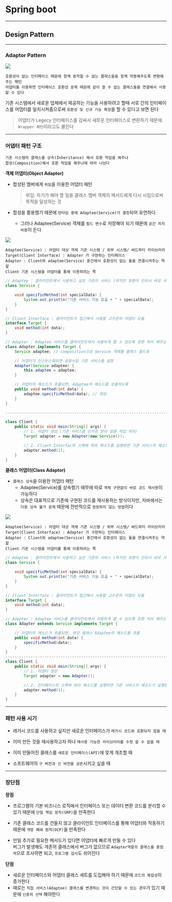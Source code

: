 # Spring boot
---
## Design Pattern
---
### Adaptor Pattern
![](https://velog.velcdn.com/images%2Fnewtownboy%2Fpost%2F261f7abf-d13c-444c-9296-17632ede3add%2Fimage.png)
```
호환성이 없는 인터페이스 때문에 함께 동작할 수 없는 클래스들을 함께 작동해주도록 변환해주는 패턴
어댑터를 이용하면 인터페이스 호환성 문제 때문에 같이 쓸 수 없는 클래스들을 연결해서 사용할 수 있다
```
기존 시스템에서 새로운 업체에서 제공하는 기능을 사용하려고 할때 서로 간의 인터페이스를 어댑터를 일치시켜줌으로써 `호환성 및 신규 기능 확장`을 할 수 있다고 보면 된다

> 어댑터가 Legecy 인터페이스를 감싸서 새루운 인터페이스로 변환하기 때문에 `Wrapper 패턴`이라고도 불린다

---
### 어댑터 패턴 구조
```
기존 시스템의 클래스를 상속(Inheritance) 해서 호환 작업을 해주냐
합성(Composition)해서 호환 작업을 해주냐에 따라 나뉜다
```

**객체 어댑터(Object Adaptor)**   
- 합성된 멤버에게 `위임`을 이용한 어댑터 패턴
    > 위임: 자기가 해야 할 일을 클래스 멤버 객체의 메서드에게 다시 시킴으로써 목적을 달성하는 것

- 합성을 활용했기 때문에  `런타임 중에 Adaptee(Service)가 결정`되어 유연하다
    - 그러나  Adaptee(Service) 객체를 `필드 변수`로 저장해야 되기 때문에 `공간 차지 비용`이 든다

![](https://refactoring.guru/images/patterns/diagrams/adapter/structure-object-adapter.png?id=33dffbe3aece294162440c7ddd3d5d4f)
```
Adaptee(Service) : 어댑터 대상 객체 기존 시스템 / 외부 시스템/ 써드파티 라이브러리
Target(Client Interface) : Adapter 가 구현하는 인터페이스
Adapter : Client와 adaptee(Service) 중간에서 호환성이 없는 둘을 연결시켜주는 역할
Client 기존 시스템을 어댑터를 통해 이용하려는 쪽
```
```java
// Adaptee : 클라이언트에서 사용하고 싶은 기존의 서비스 (하지만 호환이 안되서 바로 사용 불가능)
class Service {

    void specificMethod(int specialData) {
        System.out.println("기존 서비스 기능 호출 + " + specialData);
    }
}

// Client Interface : 클라이언트가 접근해서 사용할 고수준의 어댑터 모듈
interface Target {
    void method(int data);
}

// Adapter : Adaptee 서비스를 클라이언트에서 사용하게 할 수 있도록 호환 처리 해주는 어댑터
class Adapter implements Target {
    Service adaptee; // composition으로 Service 객체를 클래스 필드로

    // 어댑터가 인스턴스화되면 호환시킬 기존 서비스를 설정
    Adapter(Service adaptee) {
        this.adaptee = adaptee;
    }

    // 어댑터의 메소드가 호출되면, Adaptee의 메소드를 호출하도록
    public void method(int data) {
        adaptee.specificMethod(data); // 위임
    }
}

---------------------------------------------------------------------------------

class Client {
    public static void main(String[] args) {
        // 1. 어댑터 생성 (기존 서비스를 인자로 받아 호환 작업 처리)
        Target adapter = new Adapter(new Service());

        // 2. Client Interfac의 스펙에 따라 메소드를 실행하면 기존 서비스의 메소드가 실행된다.
        adapter.method(1);
    }
}
```

**클래스 어댑터(Class Adaptor)**   
- `클래스 상속`을 이용한 어댑터 패턴
    - Adaptee(Service)를 상속했기 때무에 따로 `객체 구현없이 바로 코드 재사용`이 가능하다
    - 상속은 대표적으로 기존에 구현된 코드를 재사용하는 방식이지만, 자바에서는 `다중 상속 불가 문제` 때문에 전반적으로 `권장하지 않는 방법`이다

![](https://refactoring.guru/images/patterns/diagrams/adapter/structure-class-adapter.png?id=e1c60240508146ed3b98ac562cc8e510)
```
Adaptee(Service) : 어댑터 대상 객체 기존 시스템 / 외부 시스템/ 써드파티 라이브러리
Target(Client Interface) : Adapter 가 구현하는 인터페이스
Adapter : Client와 adaptee(Service) 중간에서 호환성이 없는 둘을 연결시켜주는 역할
Client 기존 시스템을 어댑터를 통해 이용하려는 쪽
```
```java
// Adaptee : 클라이언트에서 사용하고 싶은 기존의 서비스 (하지만 호환이 안되서 바로 사용 불가능)
class Service {

    void specificMethod(int specialData) {
        System.out.println("기존 서비스 기능 호출 + " + specialData);
    }
}

// Client Interface : 클라이언트가 접근해서 사용할 고수준의 어댑터 모듈
interface Target {
    void method(int data);
}

// Adapter : Adaptee 서비스를 클라이언트에서 사용하게 할 수 있도록 호환 처리 해주는 어댑터
class Adapter extends Service implements Target {

    // 어댑터의 메소드가 호출되면, 부모 클래스 Adaptee의 메소드를 호출
    public void method(int data) {
        specificMethod(data);
    }
}
----------------------------------------------------------------------------
class Client {
    public static void main(String[] args) {
        // 1. 어댑터 생성
        Target adapter = new Adapter();

        // 2. 인터페이스의 스펙에 따라 메소드를 실행하면 기존 서비스의 메소드가 실행된다.
        adapter.method(1);
    }
}
```
---
### 패턴 사용 시기
- 레거시 코드를 사용하고 싶지만 새로운 인터페이스가 `레거시 코드와 호환되지 않을 때`

- 이미 만든 것을 재사용하고자 하나 `재사용 가능한 라이브러리를 수정 할 수 없을 때`
- 이미 만들어진 클래스를 `새로운 인터페이스(API)`에 맞게 개조할 때
- 소프트웨어의 `구 버전과 신 버전을 공존`시키고 싶을 때

---
### 장단점
**장점**   
- 프로그램의 기본 비즈니스 로직에서 인터페이스 또는 데이터 변환 코드를 분리할 수 있기 때문에 `단일 책임 원칙(SRP)`을 만족한다

- 기존 클래스 코드를 건들지 않고 클라이언트 인터페이스를 통해 어댑터와 작동하기 때문에 `개방 폐쇄 원칙(OCP)`을 만족한다  
- 만일 추가로 필요한 메서드가 있다면 어댑터에 빠르게 만들 수 있다   
버그가 발생해도 개존의 클래스에서 버그가 없으므로 `Adapter역할의 클래스를 중점적`으로 조사하면 되고, `프로그램 검사`도 쉬어진다

**단점**   
- 새로운 인터페이스와 어댑터 클래스 세트를 도입해야 하기 때문에 `코드의 복잡성`이 증가한다
- 때로는 `직접 서비스(Adaptee) 클래스를 변경하는 것이 간단할 수 있는 경우`가 있기 때문에 `신중히 선택` 해야한다
